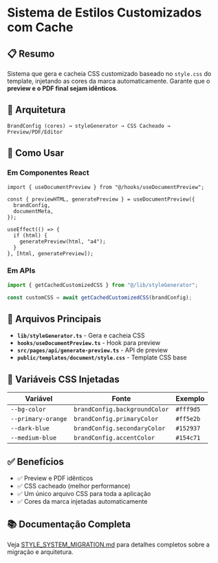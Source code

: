 # Sistema de Estilos Customizados com Cache

## 📋 Resumo

Sistema que gera e cacheia CSS customizado baseado no `style.css` do template, injetando as cores da marca automaticamente. Garante que o **preview e o PDF final sejam idênticos**.

## 🎯 Arquitetura

```
BrandConfig (cores) → styleGenerator → CSS Cacheado → Preview/PDF/Editor
```

## 🚀 Como Usar

### Em Componentes React

```tsx
import { useDocumentPreview } from "@/hooks/useDocumentPreview";

const { previewHTML, generatePreview } = useDocumentPreview({
  brandConfig,
  documentMeta,
});

useEffect(() => {
  if (html) {
    generatePreview(html, "a4");
  }
}, [html, generatePreview]);
```

### Em APIs

```ts
import { getCachedCustomizedCSS } from "@/lib/styleGenerator";

const customCSS = await getCachedCustomizedCSS(brandConfig);
```

## 📁 Arquivos Principais

- **`lib/styleGenerator.ts`** - Gera e cacheia CSS
- **`hooks/useDocumentPreview.ts`** - Hook para preview
- **`src/pages/api/generate-preview.ts`** - API de preview
- **`public/templates/document/style.css`** - Template CSS base

## 🎨 Variáveis CSS Injetadas

| Variável | Fonte | Exemplo |
|----------|-------|---------|
| `--bg-color` | `brandConfig.backgroundColor` | `#fff9d5` |
| `--primary-orange` | `brandConfig.primaryColor` | `#ff5e2b` |
| `--dark-blue` | `brandConfig.secondaryColor` | `#152937` |
| `--medium-blue` | `brandConfig.accentColor` | `#154c71` |

## ✅ Benefícios

- ✅ Preview e PDF idênticos
- ✅ CSS cacheado (melhor performance)
- ✅ Um único arquivo CSS para toda a aplicação
- ✅ Cores da marca injetadas automaticamente

## 📚 Documentação Completa

Veja [STYLE_SYSTEM_MIGRATION.md](./STYLE_SYSTEM_MIGRATION.md) para detalhes completos sobre a migração e arquitetura.
